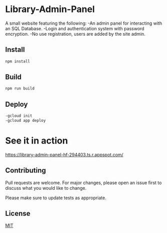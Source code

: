 # Library-Admin-Panel

A small website featuring the following:
-An admin panel for interacting with an SQL Database.
-Login and authentication system with password encryption.
-No use registration, users are added by the site admin.

## Install

```bash
npm install
```

## Build

```bash
npm run build
```

## Deploy

```bash
-gcloud init
-gcloud app deploy
```

# See it in action

https://library-admin-panel-hf-294403.ts.r.appspot.com/

## Contributing

Pull requests are welcome. For major changes, please open an issue first to discuss what you would like to change.

Please make sure to update tests as appropriate.

## License

[MIT](https://choosealicense.com/licenses/mit/)
